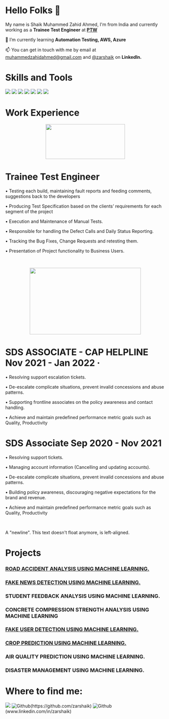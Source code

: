 # Hello Folks 👋

My name is Shaik Muhammed Zahid Ahmed, I'm from India and currently working as a **Trainee Test Engineer** at [**PTW**](https://www.ptw.com/)

🌱 I’m currently learning **Automation Testing, AWS, Azure**

📫 You can get in touch with me by email at muhammedzahidahmed@gmail.com and [@zarshaik](www.linkedin.com/in/zarshaik) on **LinkedIn.**

# Skills and Tools
<p>
  <img src="https://img.shields.io/badge/Python-3776AB?style=for-the-badge&logo=python&logoColor=white" />
  <img src="https://img.shields.io/badge/SQL-ED8B00?style=for-the-badge&logo=MYSQL&logoColor=white" />
  <img src="https://img.shields.io/badge/AWS-323330?style=for-the-badge&logo=amazon&logoColor=F7DF1E" />
  <img src="https://img.shields.io/badge/Jira-1572B6?style=for-the-badge&logo=Jira&logoColor=white" />
  <img src="https://img.shields.io/badge/Visual_Studio_Code-0078D4?style=for-the-badge&logo=visual%20studio%20code&logoColor=white" />
  <img src="https://img.shields.io/badge/Manual testing-E34F26?style=for-the-badge&logo=Manual testing&logoColor=white" />
  <img src="https://img.shields.io/badge/Machine learning-007ACC?style=for-the-badge&logo=Machine Learningt&logoColor=white" />
 </p>


# Work Experience

<p align="center">
  
<img width="250" height="110" src="https://user-images.githubusercontent.com/42908895/174455916-a6526077-a685-459d-a054-297766148aa4.png" />

# Trainee Test Engineer

• Testing each build, maintaining fault reports and feeding comments, suggestions back to the developers

• Producing Test Specification based on the clients’ requirements for each segment of the project

• Execution and Maintenance of Manual Tests.

• Responsible for handling the Defect Calls and Daily Status Reporting.

• Tracking the Bug Fixes, Change Requests and retesting them.

• Presentation of Project functionality to Business Users.

<br clear="left"/>
  
<p align="center">

<img width="350" height="210" src="https://user-images.githubusercontent.com/42908895/174497117-b4af1cd9-4b9a-4e40-9468-1ba1f5e05005.png" />

</p>

# SDS ASSOCIATE - CAP HELPLINE    Nov 2021 - Jan 2022 · 

• Resolving support escalation tickets.

• De-escalate complicate situations, prevent invalid concessions and abuse patterns.

• Supporting frontline associates on the policy awareness and contact handling.

• Achieve and maintain predefined performance metric goals such as Quality, Productivity

# SDS Associate                   Sep 2020 - Nov 2021 

• Resolving support tickets.

• Managing account information (Cancelling and updating accounts).

• De-escalate complicate situations, prevent invalid concessions and abuse patterns.

• Building policy awareness, discouraging negative expectations for the brand and revenue.

• Achieve and maintain predefined performance metric goals such as Quality, Productivity

<br clear="left"/>



A "newline". This text doesn't float anymore, is left-aligned.

# Projects

### [ROAD ACCIDENT ANALYSIS USING MACHINE LEARNING.](https://github.com/zarshaik/Road-Accident-analysis)

### [FAKE NEWS DETECTION USING MACHINE LEARNING.](https://github.com/zarshaik/Fake-news-detection)

### STUDENT FEEDBACK ANALYSIS USING MACHINE LEARNING.

### CONCRETE COMPRESSION STRENGTH ANALYSIS USING MACHINE LEARNING

### [FAKE USER DETECTION USING MACHINE LEARNING.](https://github.com/zarshaik/Fake-user-detection)

### [CROP PREDICTION USING MACHINE LEARNING.](https://github.com/zarshaik/Crop-Prediction)

### AIR QUALITY PREDICTION USING MACHINE LEARNING.

### DISASTER MANAGEMENT USING MACHINE LEARNING.

# Where to find me:

<p>
  <img src="https://img.shields.io/badge/GMAIL-ED8B00?style=for-the-badge&logo=Gmail&logoColor=white" />
  <img alt="Github" src="https://img.shields.io/badge/GitHub-%2312100E.svg?&style=for-the-badge&logo=Github&logoColor=white" />(https://github.com/zarshaik)
  <img alt="Github" src="https://img.shields.io/badge/LinkedIn-%231DA1F2.svg?&style=for-the-badge&logo=LinkedIn&logoColor=white" />(www.linkedin.com/in/zarshaik)
<p>
